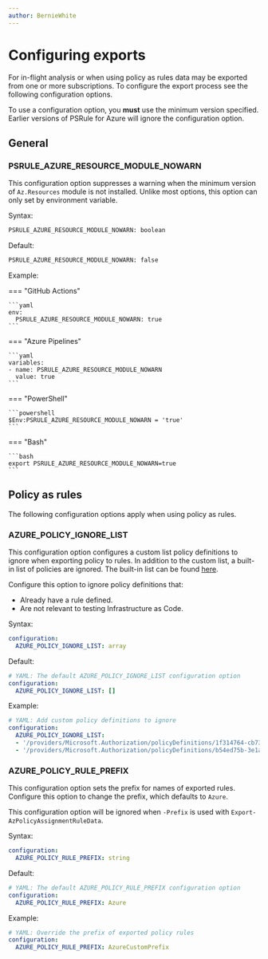 ```yaml
---
author: BernieWhite
---
```


# Configuring exports

For in-flight analysis or when using policy as rules data may be exported from one or more subscriptions.
To configure the export process see the following configuration options.

To use a configuration option, you **must** use the minimum version specified.
Earlier versions of PSRule for Azure will ignore the configuration option.

## General

### PSRULE_AZURE_RESOURCE_MODULE_NOWARN

<!-- module:version v1.38.0 -->

This configuration option suppresses a warning when the minimum version of `Az.Resources` module is not installed.
Unlike most options, this option can only set by environment variable.

Syntax:

```bash
PSRULE_AZURE_RESOURCE_MODULE_NOWARN: boolean
```

Default:

```bash
PSRULE_AZURE_RESOURCE_MODULE_NOWARN: false
```

Example:

=== "GitHub Actions"

    ```yaml
    env:
      PSRULE_AZURE_RESOURCE_MODULE_NOWARN: true
    ```

=== "Azure Pipelines"

    ```yaml
    variables:
    - name: PSRULE_AZURE_RESOURCE_MODULE_NOWARN
      value: true
    ```

=== "PowerShell"

    ```powershell
    $Env:PSRULE_AZURE_RESOURCE_MODULE_NOWARN = 'true'
    ```

=== "Bash"

    ```bash
    export PSRULE_AZURE_RESOURCE_MODULE_NOWARN=true
    ```

## Policy as rules

The following configuration options apply when using policy as rules.

### AZURE_POLICY_IGNORE_LIST

<!-- module:version v1.21.0 -->

This configuration option configures a custom list policy definitions to ignore when exporting policy to rules.
In addition to the custom list, a built-in list of policies are ignored.
The built-in list can be found [here](https://github.com/Azure/PSRule.Rules.Azure/blob/main/data/policy-ignore.json).

Configure this option to ignore policy definitions that:

- Already have a rule defined.
- Are not relevant to testing Infrastructure as Code.

Syntax:

```yaml title="ps-rule.yaml"
configuration:
  AZURE_POLICY_IGNORE_LIST: array
```

Default:

```yaml title="ps-rule.yaml"
# YAML: The default AZURE_POLICY_IGNORE_LIST configuration option
configuration:
  AZURE_POLICY_IGNORE_LIST: []
```

Example:

```yaml title="ps-rule.yaml"
# YAML: Add custom policy definitions to ignore
configuration:
  AZURE_POLICY_IGNORE_LIST:
  - '/providers/Microsoft.Authorization/policyDefinitions/1f314764-cb73-4fc9-b863-8eca98ac36e9'
  - '/providers/Microsoft.Authorization/policyDefinitions/b54ed75b-3e1a-44ac-a333-05ba39b99ff0'
```

### AZURE_POLICY_RULE_PREFIX

<!-- module:version v1.20.0 -->

This configuration option sets the prefix for names of exported rules.
Configure this option to change the prefix, which defaults to `Azure`.

This configuration option will be ignored when `-Prefix` is used with `Export-AzPolicyAssignmentRuleData`.

Syntax:

```yaml title="ps-rule.yaml"
configuration:
  AZURE_POLICY_RULE_PREFIX: string
```

Default:

```yaml title="ps-rule.yaml"
# YAML: The default AZURE_POLICY_RULE_PREFIX configuration option
configuration:
  AZURE_POLICY_RULE_PREFIX: Azure
```

Example:

```yaml title="ps-rule.yaml"
# YAML: Override the prefix of exported policy rules
configuration:
  AZURE_POLICY_RULE_PREFIX: AzureCustomPrefix
```
